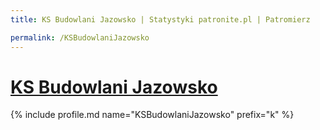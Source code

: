 ```yaml
---
title: KS Budowlani Jazowsko | Statystyki patronite.pl | Patromierz

permalink: /KSBudowlaniJazowsko
---
```


# [KS Budowlani Jazowsko](https://patronite.pl/KSBudowlaniJazowsko)

{% include profile.md name="KSBudowlaniJazowsko" prefix="k" %}
